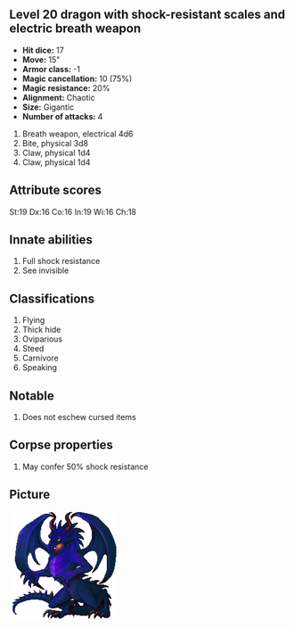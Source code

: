 ## Level 20 dragon with shock-resistant scales and electric breath weapon

- **Hit dice:** 17
- **Move:** 15"
- **Armor class:** -1
- **Magic cancellation:** 10 (75%)
- **Magic resistance:** 20%
- **Alignment:** Chaotic
- **Size:** Gigantic
- **Number of attacks:** 4
1. Breath weapon, electrical 4d6
2. Bite, physical 3d8
3. Claw, physical 1d4
4. Claw, physical 1d4

## Attribute scores

St:19 Dx:16 Co:16 In:19 Wi:16 Ch:18

## Innate abilities

1. Full shock resistance
2. See invisible

## Classifications

1. Flying
2. Thick hide
3. Oviparious
4. Steed
5. Carnivore
6. Speaking

## Notable

1. Does not eschew cursed items

## Corpse properties

1. May confer 50% shock resistance

## Picture

![Blue dragon](https://github.com/hyvanmielenpelit/GnollHackTileSet/blob/main/Monsters/blue_dragon/blue_dragon.png)

